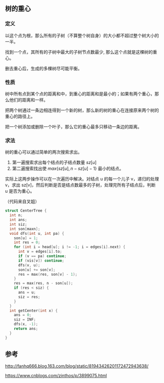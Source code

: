 ## 树的重心

### 定义

以这个点为根，那么所有的子树（不算整个树自身）的大小都不超过整个树大小的一半。

找到一个点，其所有的子树中最大的子树节点数最少, 那么这个点就是这棵树的重心。

删去重心后，生成的多棵树尽可能平衡。

### 性质

树中所有点到某个点的距离和中，到重心的距离和是最小的；如果有两个重心，那么他们的距离和一样。

把两个树通过一条边相连得到一个新的树，那么新的树的重心在连接原来两个树的重心的路径上。

把一个树添加或删除一个叶子，那么它的重心最多只移动一条边的距离。

### 求法

树的重心可以通过简单的两次搜索求出。

1. 第一遍搜索求出每个结点的子结点数量 $sz[u]$
2. 第二遍搜索找出使 $max\{sz[u],n-sz[u]-1\}$ 最小的结点。

实际上这两步操作可以在一次遍历中解决。对结点 u 的每一个儿子 v，递归的处理 v，求出 sz[v]，然后判断是否是结点数最多的子树，处理完所有子结点后，判断 u 是否为重心。

（代码来自叉姐）

```c++
struct CenterTree {
  int n;
  int ans;
  int siz;
  int son[maxn];
  void dfs(int u, int pa) {
    son[u] = 1;
    int res = 0;
    for (int i = head[u]; i != -1; i = edges[i].next) {
      int v = edges[i].to;
      if (v == pa) continue;
      if (vis[v]) continue;
      dfs(v, u);
      son[u] += son[v];
      res = max(res, son[v] - 1);
    }
    res = max(res, n - son[u]);
    if (res < siz) {
      ans = u;
      siz = res;
    }
  }
  int getCenter(int x) {
    ans = 0;
    siz = INF;
    dfs(x, -1);
    return ans;
  }
}
```

## 参考

<http://fanhq666.blog.163.com/blog/static/81943426201172472943638/>

<https://www.cnblogs.com/zinthos/p/3899075.html>
